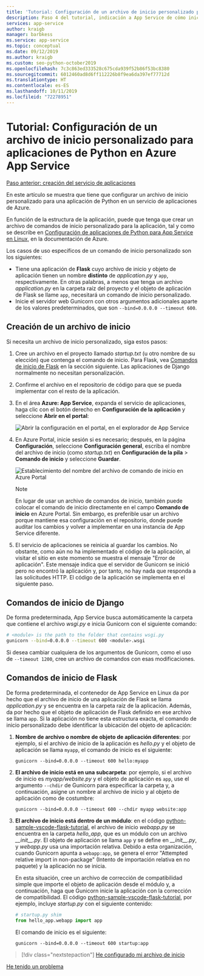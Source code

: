 ```yaml
---
title: 'Tutorial: Configuración de un archivo de inicio personalizado para aplicaciones de Python en Azure App Service en Linux'
description: Paso 4 del tutorial, indicación a App Service de cómo iniciar la aplicación web.
services: app-service
author: kraigb
manager: barbkess
ms.service: app-service
ms.topic: conceptual
ms.date: 09/12/2019
ms.author: kraigb
ms.custom: seo-python-october2019
ms.openlocfilehash: 7c3c863ed333528c675cda939f52b86f53bc8380
ms.sourcegitcommit: 6012460ad8d6ff112226b8f9ea6da397ef77712d
ms.translationtype: HT
ms.contentlocale: es-ES
ms.lasthandoff: 10/11/2019
ms.locfileid: "72278951"
---
```

# <a name="tutorial-configure-a-custom-startup-file-for-python-apps-on-azure-app-service"></a>Tutorial: Configuración de un archivo de inicio personalizado para aplicaciones de Python en Azure App Service

[Paso anterior: creación del servicio de aplicaciones](tutorial-deploy-app-service-on-linux-03.md)

En este artículo se muestra que tiene que configurar un archivo de inicio personalizado para una aplicación de Python en un servicio de aplicaciones de Azure.

En función de la estructura de la aplicación, puede que tenga que crear un archivo de comandos de inicio personalizado para la aplicación, tal y como se describe en [Configuración de aplicaciones de Python para App Service en Linux](https://docs.microsoft.com/azure/app-service/containers/how-to-configure-python), en la documentación de Azure.

Los casos de uso específicos de un comando de inicio personalizado son los siguientes:

- Tiene una aplicación de **Flask** cuyo archivo de inicio y objeto de aplicación tienen un nombre **distinto** de *application.py* y `app`, respectivamente. En otras palabras, a menos que tenga un archivo *application.py* en la carpeta raíz del proyecto *y* el objeto de aplicación de Flask se llame `app`, necesitará un comando de inicio personalizado.
- Inicie el servidor web Gunicorn con otros argumentos adicionales aparte de los valores predeterminados, que son `--bind=0.0.0.0 --timeout 600`.

## <a name="create-a-startup-file"></a>Creación de un archivo de inicio

Si necesita un archivo de inicio personalizado, siga estos pasos:

1. Cree un archivo en el proyecto llamado *startup.txt* (u otro nombre de su elección) que contenga el comando de inicio. Para Flask, vea [Comandos de inicio de Flask](#flask-startup-commands) en la sección siguiente. Las aplicaciones de Django normalmente no necesitan personalización.

1. Confirme el archivo en el repositorio de código para que se pueda implementar con el resto de la aplicación.

1. En el área **Azure: App Service**, expanda el servicio de aplicaciones, haga clic con el botón derecho en **Configuración de la aplicación** y seleccione **Abrir en el portal**:

    ![Abrir la configuración en el portal, en el explorador de App Service](media/deploy-azure/open-application-settings-in-portal-for-app-service.png)

1. En Azure Portal, inicie sesión si es necesario; después, en la página **Configuración**, seleccione **Configuración general**, escriba el nombre del archivo de inicio (como *startup.txt*) en **Configuración de la pila** > **Comando de inicio** y seleccione **Guardar**.

    ![Establecimiento del nombre del archivo de comando de inicio en Azure Portal](media/deploy-azure/enter-startup-file-for-app-service-in-the-azure-portal.png)

    > [!NOTE]
    > En lugar de usar un archivo de comandos de inicio, también puede colocar el comando de inicio directamente en el campo **Comando de inicio** en Azure Portal. Sin embargo, es preferible usar un archivo porque mantiene esa configuración en el repositorio, donde puede auditar los cambios y volver a implementar en una instancia de App Service diferente.

1. El servicio de aplicaciones se reinicia al guardar los cambios. No obstante, como aún no ha implementado el código de la aplicación, al visitar el sitio en este momento se muestra el mensaje "Error de aplicación". Este mensaje indica que el servidor de Gunicorn se inició pero no encontró la aplicación y, por tanto, no hay nada que responda a las solicitudes HTTP. El código de la aplicación se implementa en el siguiente paso.

## <a name="django-startup-commands"></a>Comandos de inicio de Django

De forma predeterminada, App Service busca automáticamente la carpeta que contiene el archivo *wsgi.py* e inicia Gunicorn con el siguiente comando:

```bash
# <module> is the path to the folder that contains wsgi.py
gunicorn --bind=0.0.0.0 --timeout 600 <module>.wsgi
```

Si desea cambiar cualquiera de los argumentos de Gunicorn, como el uso de `--timeout 1200`, cree un archivo de comandos con esas modificaciones.

## <a name="flask-startup-commands"></a>Comandos de inicio de Flask

De forma predeterminada, el contenedor de App Service en Linux da por hecho que el archivo de inicio de una aplicación de Flask se llama *application.py* y se encuentra en la carpeta raíz de la aplicación. Además, da por hecho que el objeto de aplicación de Flask definido en ese archivo se llama `app`. Si la aplicación no tiene esta estructura exacta, el comando de inicio personalizado debe identificar la ubicación del objeto de aplicación:

1. **Nombre de archivo o nombre de objeto de aplicación diferentes**: por ejemplo, si el archivo de inicio de la aplicación es *hello.py* y el objeto de aplicación se llama `myapp`, el comando de inicio es el siguiente:

    ```text
    gunicorn --bind=0.0.0.0 --timeout 600 hello:myapp
    ```

1. **El archivo de inicio está en una subcarpeta**: por ejemplo, si el archivo de inicio es *myapp/website.py* y el objeto de aplicación es `app`, use el argumento `--chdir` de Gunicorn para especificar la carpeta y, a continuación, asigne un nombre al archivo de inicio y al objeto de aplicación como de costumbre:

    ```text
    gunicorn --bind=0.0.0.0 --timeout 600 --chdir myapp website:app
    ```

1. **El archivo de inicio está dentro de un módulo**: en el código [python-sample-vscode-flask-tutorial](https://github.com/Microsoft/python-sample-vscode-flask-tutorial), el archivo de inicio *webapp.py* se encuentra en la carpeta *hello_app*, que es un módulo con un archivo *\_\_init\_\_.py*. El objeto de aplicación se llama `app` y se define en *\_\_init\_\_.py*, y *webapp.py* usa una importación relativa. Debido a esta organización, cuando Gunicorn apunta a `webapp:app`, se genera el error "Attempted relative import in non-package" (Intento de importación relativa en no paquete) y la aplicación no se inicia.

    En esta situación, cree un archivo de corrección de compatibilidad simple que importe el objeto de aplicación desde el módulo y, a continuación, haga que Gunicorn inicie la aplicación con la corrección de compatibilidad. El código [python-sample-vscode-flask-tutorial](https://github.com/Microsoft/python-sample-vscode-flask-tutorial), por ejemplo, incluye *startup.py* con el siguiente contenido:

    ```python
    # startup.py shim
    from hello_app.webapp import app
    ```

    El comando de inicio es el siguiente:

    ```text
    gunicorn --bind=0.0.0.0 --timeout 600 startup:app
    ```

> [!div class="nextstepaction"]
> [He configurado mi archivo de inicio](tutorial-deploy-app-service-on-linux-05.md)

[He tenido un problema](https://www.research.net/r/PWZWZ52?tutorial=vscode-appservice-python&step=04-startup-command)
